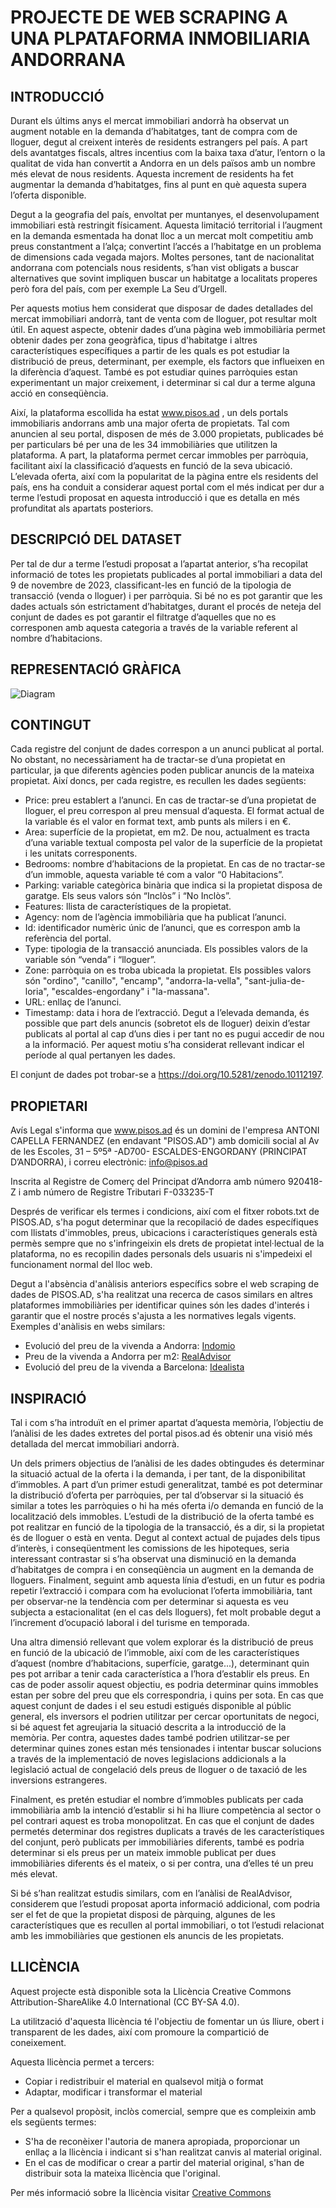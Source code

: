 # PROJECTE DE WEB SCRAPING A UNA PLPATAFORMA INMOBILIARIA ANDORRANA

## INTRODUCCIÓ
Durant els últims anys el mercat immobiliari andorrà ha observat un augment notable en la demanda d’habitatges, tant de compra com de lloguer, degut al creixent interès de residents estrangers pel país. A part dels avantatges fiscals, altres incentius com la baixa taxa d’atur, l’entorn o la qualitat de vida han convertit a Andorra en un dels països amb un nombre més elevat de nous residents. Aquesta increment de residents ha fet augmentar la demanda d’habitatges, fins al punt en què aquesta supera l’oferta disponible. 

Degut a la geografia del país, envoltat per muntanyes, el desenvolupament immobiliari està restringit físicament. Aquesta limitació territorial i l’augment en la demanda esmentada ha donat lloc a un mercat molt competitiu amb preus constantment a l’alça; convertint l’accés a l’habitatge en un problema de dimensions cada vegada majors. Moltes persones, tant de nacionalitat andorrana com potencials nous residents, s’han vist obligats a buscar alternatives que sovint impliquen buscar un habitatge a localitats properes però fora del país, com per exemple La Seu d’Urgell. 

Per aquests motius hem considerat que disposar de dades detallades del mercat immobiliari andorrà, tant de venta com de lloguer, pot resultar molt útil. En aquest aspecte, obtenir dades d’una pàgina web immobiliària permet obtenir dades per zona geogràfica, tipus d'habitatge i altres característiques específiques a partir de les quals es pot estudiar la distribució de preus, determinant, per exemple, els factors que influeixen en la diferència d’aquest. També es pot estudiar quines parròquies estan experimentant un major creixement, i determinar si cal dur a terme alguna acció en conseqüència. 

Així, la plataforma escollida ha estat www.pisos.ad , un dels portals immobiliaris andorrans amb una major oferta de propietats. Tal com anuncien al seu portal, disposen de més de 3.000 propietats, publicades bé per particulars bé per una de les 34 immobiliàries que utilitzen la plataforma.  A part, la plataforma permet cercar immobles per parròquia, facilitant així la classificació d’aquests en funció de la seva ubicació. L’elevada oferta, així com la popularitat de la pàgina entre els residents del país, ens ha conduit a considerar aquest portal com el més indicat per dur a terme l’estudi proposat en aquesta introducció i que es detalla en més profunditat als apartats posteriors. 


## DESCRIPCIÓ DEL DATASET

Per tal de dur a terme l’estudi proposat a l’apartat anterior, s’ha recopilat informació de totes les propietats publicades al portal immobiliari a data del 9 de novembre de 2023, classificant-les en funció de la tipologia de transacció (venda o lloguer) i per parròquia. Si bé no es pot garantir que les dades actuals són estrictament d’habitatges, durant el procés de neteja del conjunt de dades es pot garantir el filtratge d’aquelles que no es corresponen amb aquesta categoria a través de la variable referent al nombre d’habitacions. 

## REPRESENTACIÓ GRÀFICA
<image src="./images/diagram.png" alt="Diagram">

## CONTINGUT

Cada registre del conjunt de dades correspon a un anunci publicat al portal. No obstant, no necessàriament ha de tractar-se d’una propietat en particular, ja que diferents agències poden publicar anuncis de la mateixa propietat. Així doncs, per cada registre, es recullen les dades següents:

*	Price: preu establert a l’anunci. En cas de tractar-se d’una propietat de lloguer, el preu correspon al preu mensual d’aquesta. El format actual de la variable és el valor en format text, amb punts als milers i en €. 
*	Area: superfície de la propietat, em m2. De nou, actualment es tracta d’una variable textual composta pel valor de la superfície de la propietat i les unitats corresponents. 
*	Bedrooms: nombre d’habitacions de la propietat. En cas de no tractar-se d’un immoble, aquesta variable té com a valor “0 Habitacions”. 
*	Parking: variable categòrica binària que indica si la propietat disposa de garatge. Els seus valors són “Inclòs” i “No Inclòs”. 
*	Features: llista de característiques de la propietat.
*	Agency: nom de l’agència immobiliària que ha publicat l’anunci. 
*	Id: identificador numèric únic de l’anunci, que es correspon amb la referència del portal. 
*	Type: tipologia de la transacció anunciada. Els possibles valors de la variable són “venda” i “lloguer”. 
*	Zone: parròquia on es troba ubicada la propietat. Els possibles valors són "ordino",  "canillo", "encamp", "andorra-la-vella", "sant-julia-de-loria", "escaldes-engordany" i  "la-massana". 
*	URL: enllaç de l’anunci.
*	Timestamp: data i hora de l’extracció. Degut a l’elevada demanda, és possible que part dels anuncis (sobretot els de lloguer) deixin d’estar publicats al portal al cap d’uns dies i per tant no es pugui accedir de nou a la informació. Per aquest motiu s’ha considerat rellevant indicar el període al qual pertanyen les dades. 

El conjunt de dades pot trobar-se a https://doi.org/10.5281/zenodo.10112197. 

## PROPIETARI

Avís Legal s'informa que www.pisos.ad és un domini de l'empresa ANTONI CAPELLA FERNANDEZ (en endavant "PISOS.AD") amb domicili social al Av de les Escoles, 31 – 5º5ª -AD700- ESCALDES-ENGORDANY (PRINCIPAT D’ANDORRA), i correu
electrònic: info@pisos.ad

Inscrita al Registre de Comerç del Principat d’Andorra amb número 920418-Z i amb número de Registre Tributari F-033235-T

Després de verificar els termes i condicions, així com el fitxer robots.txt de PISOS.AD, s'ha pogut determinar que la recopilació de dades específiques com llistats d'immobles, preus, ubicacions i característiques generals està permès sempre que no s'infringeixin els drets de propietat intel·lectual de la plataforma, no es recopilin dades personals dels usuaris ni s'impedeixi el funcionament normal del lloc web. 

Degut a l'absència d'anàlisis anteriors específics sobre el web scraping de dades de PISOS.AD, s'ha realitzat una recerca de casos similars en altres plataformes immobiliàries per identificar quines són les dades d'interés i garantir que el nostre procés s'ajusta a les normatives legals vigents. Exemples d'anàlisis en webs similars:
* Evolució del preu de la vivenda a Andorra: [Indomio](https://www.indomio.es/mercado-inmobiliario/andorra/)
* Preu de la vivenda a Andorra per m2: [RealAdvisor](https://realadvisor.es/es/precios-viviendas/44500-andorra)
* Evolució del preu de la vivenda a Barcelona: [Idealista](https://www.idealista.com/sala-de-prensa/informes-precio-vivienda/venta/cataluna/barcelona-provincia/barcelona/)

## INSPIRACIÓ

Tal i com s’ha introduït en el primer apartat d’aquesta memòria, l’objectiu de l’anàlisi de les dades extretes del portal pisos.ad és obtenir una visió més detallada del mercat immobiliari andorrà. 

Un dels primers objectius de l’anàlisi de les dades obtingudes és determinar la situació actual de la oferta i la demanda, i per tant, de la disponibilitat d’immobles. A part d’un primer estudi generalitzat, també es pot determinar la distribució d’oferta per parròquies, per tal d’observar si la situació és similar a totes les parròquies o hi ha més oferta i/o demanda en funció de la localització dels immobles. L’estudi de la distribució de la oferta també es pot realitzar en funció de la tipologia de la transacció, és a dir, si la propietat és de lloguer o està en venta. Degut al context actual de pujades dels tipus d’interès, i conseqüentment les comissions de les hipoteques, seria interessant contrastar si s’ha observat una disminució en la demanda d’habitatges de compra i en conseqüència un augment en la demanda de lloguers.  Finalment, seguint amb aquesta línia d’estudi, en un futur es podria repetir l’extracció i compara com ha evolucionat l’oferta immobiliària, tant per observar-ne la tendència com per determinar si aquesta es veu subjecta a estacionalitat (en el cas dels lloguers), fet molt probable degut a l’increment d’ocupació laboral i del turisme en temporada. 

Una altra dimensió rellevant que volem explorar és la distribució de preus en funció de la ubicació de l’immoble, així com de les característiques d’aquest (nombre d’habitacions, superfície, garatge...), determinant quin pes pot arribar a tenir cada característica a l’hora d’establir els preus. En cas de poder assolir aquest objectiu, es podria determinar quins immobles estan per sobre del preu que els correspondria, i quins per sota. En cas que aquest conjunt de dades i el seu estudi estigués disponible al públic general, els inversors el podrien utilitzar per cercar oportunitats de negoci, si bé aquest fet agreujaria la situació descrita a la introducció de la memòria. Per contra, aquestes dades també podrien utilitzar-se per determinar quines zones estan més tensionades i intentar buscar solucions a través de la implementació de noves legislacions addicionals a la legislació actual de congelació dels preus de lloguer o de taxació de les inversions estrangeres. 

Finalment, es pretén estudiar el nombre d’immobles publicats per cada immobiliària amb la intenció d’establir si hi ha lliure competència al sector o pel contrari aquest es troba monopolitzat. En cas que el conjunt de dades permetés determinar dos registres duplicats a través de les característiques del conjunt, però publicats per immobiliàries diferents, també es podria determinar si els preus per un mateix immoble publicat per dues immobiliàries diferents és el mateix, o si per contra, una d’elles té un preu més elevat. 

Si bé s’han realitzat estudis similars, com en l’anàlisi de RealAdvisor, considerem que l’estudi proposat aporta informació addicional, com podria ser el fet de que la propietat disposi de pàrquing, algunes de les característiques que es recullen al portal immobiliari, o tot l’estudi relacionat amb les immobiliàries que gestionen els anuncis de les propietats. 

## LLICÈNCIA
Aquest projecte està disponible sota la Llicència Creative Commons Attribution-ShareAlike 4.0 International (CC BY-SA 4.0). 

La utilització d'aquesta llicència té l'objectiu de fomentar un ús lliure, obert i transparent de les dades, així com promoure la compartició de coneixement.

Aquesta llicència permet a tercers:

* Copiar i redistribuir el material en qualsevol mitjà o format
* Adaptar, modificar i transformar el material

Per a qualsevol propòsit, inclòs comercial, sempre que es compleixin amb els següents termes:

* S'ha de reconèixer l'autoria de manera apropiada, proporcionar un enllaç a la llicència i indicant si s'han realitzat canvis al material original.
* En el cas de modificar o crear a partir del material original, s'han de distribuir sota la mateixa llicència que l'original.

Per més informació sobre la llicència visitar [Creative Commons](https://creativecommons.org/licenses/by-sa/4.0/deed.es)

